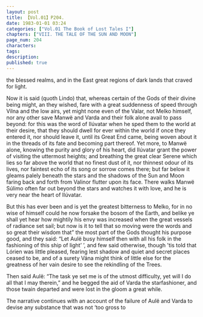 ```yaml
---
layout: post
title: 【Vol.01】P204.
date: 1983-01-01 03:24
categories: ["Vol.01 The Book of Lost Tales I"]
chapters: ["VIII. THE TALE OF THE SUN AND MOON"]
page_num: 204
characters: 
tags: 
description: 
published: true
---
```


<p style="text-indent: 0;">
the blessed realms, and in the East great regions of dark lands that craved for light.
</p>

Now it is said (quoth Lindo) that, whereas certain of the Gods of their divine being might, an they wished, fare with a great suddenness of speed through Vilna and the low airs, yet might none even of the Valar, not Melko himself, nor any other save Manwë and Varda and their folk alone avail to pass beyond: for this was the word of Ilúvatar when he sped them to the world at their desire, that they should dwell for ever within the world if once they entered it, nor should leave it, until its Great End came, being woven about it in the threads of its fate and becoming part thereof. Yet more, to Manwë alone, knowing the purity and glory of his heart, did Ilúvatar grant the power of visiting the uttermost heights; and breathing the great clear Serene which lies so far above the world that no finest dust of it, nor thinnest odour of its lives, nor faintest echo of its song or sorrow comes there; but far below it gleams palely beneath the stars and the shadows of the Sun and Moon faring back and forth from Valinor flutter upon its face. There walks Manwë Súlimo often far out beyond the stars and watches it with love, and he is very near the heart of Ilúvatar.

But this has ever been and is yet the greatest bitterness to Melko, for in no wise of himself could he now forsake the bosom of the Earth, and belike ye shall yet hear how mightily his envy was increased when the great vessels of radiance set sail; but now is it to tell that so moving were the words and so great their wisdom that” the most part of the Gods thought his purpose good, and they said: “Let Aulë busy himself then with all his folk in the fashioning of this ship of light’ ’, and few said otherwise, though 'tis told that Lórien was little pleased, fearing lest shadow and quiet and secret places ceased to be, and of a surety Vána might think of little else for the greatness of her vain desire to see the rekindling of the Trees.

Then said Aulë: “The task ye set me is of the utmost difficulty, yet will I do all that I may therein,” and he begged the aid of Varda the starfashioner, and those twain departed and were lost in the gloom a great while.

The narrative continues with an account of the failure of Aulë and Varda to devise any substance that was not ‘too gross to

